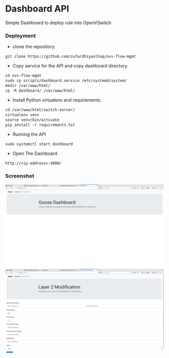 Dashboard API
=============

Simple Dashboard to deploy rule into OpenVSwitch

### Deployment
- clone the repository
```
git clone https://github.com/zufardhiyaulhaq/ovs-flow-mgmt
```
- Copy service for the API and copy dashboard directory.
```
cd ovs-flow-mgmt
sudo cp scripts/dashboard.service /etc/systemd/system/
mkdir /var/www/html/
cp -R dashboard/ /var/www/html/
```
- Install Python virtualenv and requirements.
```
cd /var/www/html/switch-server/
virtualenv venv
source venv/bin/activate
pip install -r requirements.txt
```
- Running the API
```
sudo systemctl start dashboard
```
- Open The Dashboard
```
http://<ip-address>:4000/
```

### Screenshot
![alt text](https://raw.githubusercontent.com/zufardhiyaulhaq/ovs-flow-mgmt/master/images/screenshot2.png)
![alt text](https://raw.githubusercontent.com/zufardhiyaulhaq/ovs-flow-mgmt/master/images/screenshot.png)
